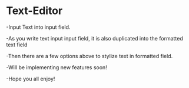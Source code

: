 # Text-Editor

-Input Text into input field.

-As you write text input input field, it is also duplicated into the formatted text field

-Then there are a few options above to stylize text in formatted field. 

-Will be implementing new features soon!


-Hope you all enjoy!
